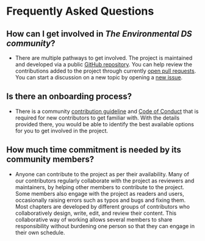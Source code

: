 # Frequently Asked Questions

## How can I get involved in _The Environmental DS community_?
- There are multiple pathways to get involved.
The project is maintained and developed via a public [GitHub repository](https://github.com/eds-book/eds-book.github.io).
You can help review the contributions added to the project through currently [open pull requests](https://github.com/eds-book/eds-book.github.io/pulls).
You can start a discussion on a new topic by opening a [new issue](https://github.com/eds-book/eds-book.github.io/issues/new/choose).

## Is there an onboarding process?
- There is a community [contribution guideline](https://github.com/eds-book/eds-book.github.io/blob/main/CONTRIBUTING.md) and [Code of Conduct](https://github.com/eds-book/eds-book.github.io/blob/main/CODE_OF_CONDUCT.md) that is required for new contributors to get familiar with.
With the details provided there, you would be able to identify the best available options for you to get involved in the project.

## How much time commitment is needed by its community members?
- Anyone can contribute to the project as per their availability.
Many of our contributors regularly collaborate with the project as reviewers and maintainers, by helping other members to contribute to the project.
Some members also engage with the project as readers and users, occasionally raising errors such as typos and bugs and fixing them.
Most chapters are developed by different groups of contributors who collaboratively design, write, edit, and review their content.
This collaborative way of working allows several members to share responsibility without burdening one person so that they can engage in their own schedule.
